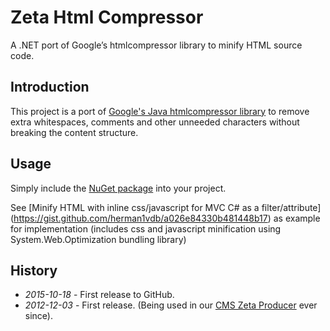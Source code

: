 # Zeta Html Compressor

A .NET port of Google’s htmlcompressor library to minify HTML source code.

<!--
[![Build state](https://travis-ci.org/UweKeim/ZetaHtmlCompressor.svg?branch=master)](https://travis-ci.org/UweKeim/ZetaHtmlCompressor "Travis CI build status")
-->

## Introduction

This project is a port of [Google's Java htmlcompressor library](https://code.google.com/p/htmlcompressor/) to remove extra whitespaces, comments and other unneeded characters without breaking the content structure.

## Usage

Simply include the [NuGet package](https://www.nuget.org/packages/ZetaProducerHtmlCompressor/) into your project.

See [Minify HTML with inline css/javascript for MVC C# as a filter/attribute] (https://gist.github.com/herman1vdb/a026e84330b481448b17) as example for implementation (includes css and javascript minification using System.Web.Optimization bundling library)

## History

  * *2015-10-18* - First release to GitHub.
  * *2012-12-03* - First release. (Being used in our [CMS Zeta Producer](http://www.zeta-producer.com) ever since).
